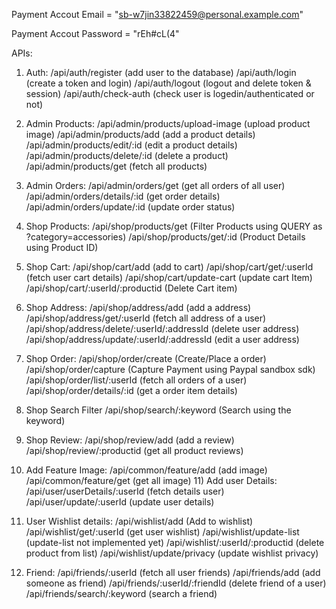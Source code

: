 Payment Accout Email = "sb-w7jin33822459@personal.example.com"

Payment Accout Password = "rEh#cL(4"

APIs:

1) Auth:
	/api/auth/register (add user to the database)
	/api/auth/login (create a token and login)
	/api/auth/logout (logout and delete token & session)
	/api/auth/check-auth (check user is logedin/authenticated or not)
2) Admin Products:
	/api/admin/products/upload-image (upload product image)
	/api/admin/products/add (add a product details)
	/api/admin/products/edit/:id (edit a product details)
	/api/admin/products/delete/:id (delete a product)
	/api/admin/products/get (fetch all products)
3) Admin Orders:
	/api/admin/orders/get (get all orders of all user)
	/api/admin/orders/details/:id (get order details)
	/api/admin/orders/update/:id (update order status)
4) Shop Products:
	/api/shop/products/get (Filter Products using QUERY as ?category=accessories)
	/api/shop/products/get/:id (Product Details using Product ID)
5) Shop Cart:
	/api/shop/cart/add (add to cart)
	/api/shop/cart/get/:userId (fetch user cart details)
	/api/shop/cart/update-cart (update cart Item)
	/api/shop/cart/:userId/:productid (Delete Cart item)
6) Shop Address:
	/api/shop/address/add (add a address)
	/api/shop/address/get/:userId (fetch all address of a user)
	/api/shop/address/delete/:userId/:addressId (delete user address)
	/api/shop/address/update/:userId/:addressId (edit a user address)
7) Shop Order:
	/api/shop/order/create (Create/Place a order)
	/api/shop/order/capture (Capture Payment using Paypal sandbox sdk)
	/api/shop/order/list/:userId (fetch all orders of a user)
	/api/shop/order/details/:id (get a order item details)
8) Shop Search Filter
	/api/shop/search/:keyword (Search using the keyword)
9) Shop Review:	
	/api/shop/review/add (add a review)
	/api/shop/review/:productid (get all product reviews)
10) Add Feature Image:
	/api/common/feature/add (add image)
	/api/common/feature/get (get all image)
	11) Add user Details:
	/api/user/userDetails/:userId (fetch details user)
	/api/user/update/:userId (update user details)

12) User Wishlist details:
	/api/wishlist/add (Add to wishlist)
	/api/wishlist/get/:userId (get user wishlist)
	/api/wishlist/update-list (update-list not implemented yet)
	/api/wishlist/:userId/:productid (delete product from list)
	/api/wishlist/update/privacy (update wishlist privacy)

13) Friend:
	/api/friends/:userId (fetch all user friends)
	/api/friends/add (add someone as friend)
	/api/friends/:userId/:friendId (delete friend of a user)
	/api/friends/search/:keyword (search a friend)
